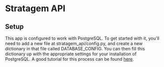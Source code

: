 # Stratagem API

## Setup

This app is configured to work with PostgreSQL. To get started with it, you'll
need to add a new file at stratagem_api/config.py, and create a new dictionary
in that file called DATABASE_CONFIG. You can then fill this dictionary up with
the appropriate settings for your installation of PostgreSQL. A good tutorial
for this process can be found [here](https://tutorial-extensions.djangogirls.org/en/optional_postgresql_installation/).
